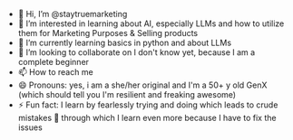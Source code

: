 - 👋 Hi, I’m @staytruemarketing
- 👀 I’m interested in learning about AI, especially LLMs and how to utilize them for Marketing Purposes & Selling products
- 🌱 I’m currently learning basics in python and about LLMs
- 💞️ I’m looking to collaborate on I don't know yet, because I am a complete beginner
- 📫 How to reach me 
- 😄 Pronouns: yes, i am a she/her original and I'm a 50+ y old GenX (which should tell you I'm resilient and freaking awesome)
- ⚡ Fun fact: I learn by fearlessly trying and doing which leads to crude mistakes 😬 through which I learn even more because I have to fix the issues

<!---
staytruemarketing/staytruemarketing is a ✨ special ✨ repository because its `README.md` (this file) appears on your GitHub profile.
You can click the Preview link to take a look at your changes.
--->
